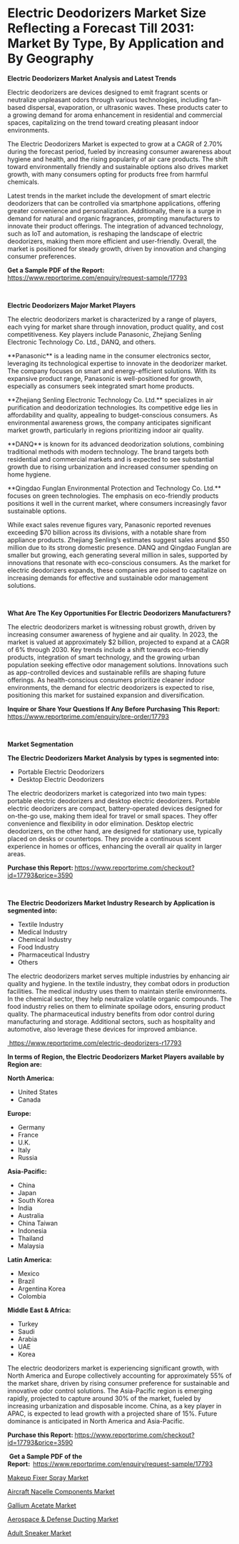 <p><h1>Electric Deodorizers Market Size Reflecting a Forecast Till 2031: Market By Type, By Application and By Geography</h1></p><p><strong>Electric Deodorizers Market Analysis and Latest Trends</strong></p>
<p><p>Electric deodorizers are devices designed to emit fragrant scents or neutralize unpleasant odors through various technologies, including fan-based dispersal, evaporation, or ultrasonic waves. These products cater to a growing demand for aroma enhancement in residential and commercial spaces, capitalizing on the trend toward creating pleasant indoor environments.</p><p>The Electric Deodorizers Market is expected to grow at a CAGR of 2.70% during the forecast period, fueled by increasing consumer awareness about hygiene and health, and the rising popularity of air care products. The shift toward environmentally friendly and sustainable options also drives market growth, with many consumers opting for products free from harmful chemicals.</p><p>Latest trends in the market include the development of smart electric deodorizers that can be controlled via smartphone applications, offering greater convenience and personalization. Additionally, there is a surge in demand for natural and organic fragrances, prompting manufacturers to innovate their product offerings. The integration of advanced technology, such as IoT and automation, is reshaping the landscape of electric deodorizers, making them more efficient and user-friendly. Overall, the market is positioned for steady growth, driven by innovation and changing consumer preferences.</p></p>
<p><strong>Get a Sample PDF of the Report:&nbsp;</strong> <a href="https://www.reportprime.com/enquiry/request-sample/17793?utm_campaign=4&utm_medium=2&utm_source=Github&utm_content=ia&utm_term=20112024&utm_id=electric-deodorizers">https://www.reportprime.com/enquiry/request-sample/17793</a></p>
<p>&nbsp;</p>
<p><strong>Electric Deodorizers Major Market Players</strong></p>
<p><p>The electric deodorizers market is characterized by a range of players, each vying for market share through innovation, product quality, and cost competitiveness. Key players include Panasonic, Zhejiang Senling Electronic Technology Co. Ltd., DANQ, and others.</p><p>**Panasonic** is a leading name in the consumer electronics sector, leveraging its technological expertise to innovate in the deodorizer market. The company focuses on smart and energy-efficient solutions. With its expansive product range, Panasonic is well-positioned for growth, especially as consumers seek integrated smart home products.</p><p>**Zhejiang Senling Electronic Technology Co. Ltd.** specializes in air purification and deodorization technologies. Its competitive edge lies in affordability and quality, appealing to budget-conscious consumers. As environmental awareness grows, the company anticipates significant market growth, particularly in regions prioritizing indoor air quality.</p><p>**DANQ** is known for its advanced deodorization solutions, combining traditional methods with modern technology. The brand targets both residential and commercial markets and is expected to see substantial growth due to rising urbanization and increased consumer spending on home hygiene.</p><p>**Qingdao Funglan Environmental Protection and Technology Co. Ltd.** focuses on green technologies. The emphasis on eco-friendly products positions it well in the current market, where consumers increasingly favor sustainable options.</p><p>While exact sales revenue figures vary, Panasonic reported revenues exceeding $70 billion across its divisions, with a notable share from appliance products. Zhejiang Senling’s estimates suggest sales around $50 million due to its strong domestic presence. DANQ and Qingdao Funglan are smaller but growing, each generating several million in sales, supported by innovations that resonate with eco-conscious consumers. As the market for electric deodorizers expands, these companies are poised to capitalize on increasing demands for effective and sustainable odor management solutions.</p></p>
<p>&nbsp;</p>
<p><strong>What Are The Key Opportunities For Electric Deodorizers Manufacturers?</strong></p>
<p><p>The electric deodorizers market is witnessing robust growth, driven by increasing consumer awareness of hygiene and air quality. In 2023, the market is valued at approximately $2 billion, projected to expand at a CAGR of 6% through 2030. Key trends include a shift towards eco-friendly products, integration of smart technology, and the growing urban population seeking effective odor management solutions. Innovations such as app-controlled devices and sustainable refills are shaping future offerings. As health-conscious consumers prioritize cleaner indoor environments, the demand for electric deodorizers is expected to rise, positioning this market for sustained expansion and diversification.</p></p>
<p><strong>Inquire or Share Your Questions If Any Before Purchasing This Report:</strong> <a href="https://www.reportprime.com/enquiry/pre-order/17793?utm_campaign=4&utm_medium=2&utm_source=Github&utm_content=ia&utm_term=20112024&utm_id=electric-deodorizers">https://www.reportprime.com/enquiry/pre-order/17793</a></p>
<p>&nbsp;</p>
<p><strong>Market Segmentation</strong></p>
<p><strong>The Electric Deodorizers Market Analysis by types is segmented into:</strong></p>
<p><ul><li>Portable Electric Deodorizers</li><li>Desktop Electric Deodorizers</li></ul></p>
<p><p>The electric deodorizers market is categorized into two main types: portable electric deodorizers and desktop electric deodorizers. Portable electric deodorizers are compact, battery-operated devices designed for on-the-go use, making them ideal for travel or small spaces. They offer convenience and flexibility in odor elimination. Desktop electric deodorizers, on the other hand, are designed for stationary use, typically placed on desks or countertops. They provide a continuous scent experience in homes or offices, enhancing the overall air quality in larger areas.</p></p>
<p><strong>Purchase this Report:&nbsp;</strong><a href="https://www.reportprime.com/checkout?id=17793&price=3590&utm_campaign=4&utm_medium=2&utm_source=Github&utm_content=ia&utm_term=20112024&utm_id=electric-deodorizers">https://www.reportprime.com/checkout?id=17793&price=3590</a></p>
<p>&nbsp;</p>
<p><strong>The Electric Deodorizers Market Industry Research by Application is segmented into:</strong></p>
<p><ul><li>Textile Industry</li><li>Medical Industry</li><li>Chemical Industry</li><li>Food Industry</li><li>Pharmaceutical Industry</li><li>Others</li></ul></p>
<p><p>The electric deodorizers market serves multiple industries by enhancing air quality and hygiene. In the textile industry, they combat odors in production facilities. The medical industry uses them to maintain sterile environments. In the chemical sector, they help neutralize volatile organic compounds. The food industry relies on them to eliminate spoilage odors, ensuring product quality. The pharmaceutical industry benefits from odor control during manufacturing and storage. Additional sectors, such as hospitality and automotive, also leverage these devices for improved ambiance.</p></p>
<p><a href="https://www.reportprime.com/electric-deodorizers-r17793?utm_campaign=4&utm_medium=2&utm_source=Github&utm_content=ia&utm_term=20112024&utm_id=electric-deodorizers">&nbsp;https://www.reportprime.com/electric-deodorizers-r17793</a></p>
<p><strong>In terms of Region, the Electric Deodorizers Market Players available by Region are:</strong></p>
<p>
    <p> <strong> North America: </strong>
        <ul>
            <li>United States</li>
            <li>Canada</li>
        </ul>
        </p> 
    <p> <strong> Europe: </strong>
        <ul>
            <li>Germany</li>
            <li>France</li>
            <li>U.K.</li>
            <li>Italy</li>
            <li>Russia</li>
        </ul>
        </p> 
    <p> <strong> Asia-Pacific: </strong>
        <ul>
            <li>China</li>
            <li>Japan</li>
            <li>South Korea</li>
            <li>India</li>
            <li>Australia</li>
            <li>China Taiwan</li>
            <li>Indonesia</li>
            <li>Thailand</li>
            <li>Malaysia</li>
        </ul>
        </p> 
    <p> <strong> Latin America: </strong>
        <ul>
            <li>Mexico</li>
            <li>Brazil</li>
            <li>Argentina Korea</li>
            <li>Colombia</li>
        </ul>
        </p> 
    <p> <strong> Middle East & Africa: </strong>
        <ul>
            <li>Turkey</li>
            <li>Saudi</li>
            <li>Arabia</li>
            <li>UAE</li>
            <li>Korea</li>
        </ul>
    </p>
    </p>
<p><p>The electric deodorizers market is experiencing significant growth, with North America and Europe collectively accounting for approximately 55% of the market share, driven by rising consumer preference for sustainable and innovative odor control solutions. The Asia-Pacific region is emerging rapidly, projected to capture around 30% of the market, fueled by increasing urbanization and disposable income. China, as a key player in APAC, is expected to lead growth with a projected share of 15%. Future dominance is anticipated in North America and Asia-Pacific.</p></p>
<p><strong>Purchase this Report: </strong><a href="https://www.reportprime.com/checkout?id=17793&price=3590&utm_campaign=4&utm_medium=2&utm_source=Github&utm_content=ia&utm_term=20112024&utm_id=electric-deodorizers">https://www.reportprime.com/checkout?id=17793&price=3590</a></p>
<p>&nbsp;<strong>Get a Sample PDF of the Report:&nbsp;&nbsp;</strong><a href="https://www.reportprime.com/enquiry/request-sample/17793?utm_campaign=4&utm_medium=2&utm_source=Github&utm_content=ia&utm_term=20112024&utm_id=electric-deodorizers">https://www.reportprime.com/enquiry/request-sample/17793</a></p>
<p><strong></strong></p>
<p><p><a href="https://github.com/FosterFahey91/Market-Research-Report-List-1/blob/main/makeup-fixer-spray-market.md?utm_campaign=4&utm_medium=2&utm_source=Github&utm_content=ia&utm_term=20112024&utm_id=electric-deodorizers">Makeup Fixer Spray Market</a></p><p><a href="https://www.linkedin.com/pulse/aircraft-nacelle-components-market-global-insights-a1lpc?utm_campaign=4&utm_medium=2&utm_source=Github&utm_content=ia&utm_term=20112024&utm_id=electric-deodorizers">Aircraft Nacelle Components Market</a></p><p><a href="https://issuu.com/reportprime-2/docs/gallium-acetate-market-size-2030.pp_cf261da2b8d87e?utm_campaign=4&utm_medium=2&utm_source=Github&utm_content=ia&utm_term=20112024&utm_id=electric-deodorizers">Gallium Acetate Market</a></p><p><a href="https://www.linkedin.com/pulse/aerospace-defense-ducting-landscape-product-spectrum-market-fip6c?utm_campaign=4&utm_medium=2&utm_source=Github&utm_content=ia&utm_term=20112024&utm_id=electric-deodorizers">Aerospace & Defense Ducting Market</a></p><p><a href="https://github.com/NarcisoFerry/Market-Research-Report-List-1/blob/main/adult-sneaker-market.md?utm_campaign=4&utm_medium=2&utm_source=Github&utm_content=ia&utm_term=20112024&utm_id=electric-deodorizers">Adult Sneaker Market</a></p></p>